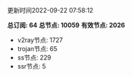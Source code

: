 更新时间2022-09-22 07:58:12

**总订阅: 64**
**总节点: 10059**
**有效节点: 2026**
- v2ray节点: 1727
- trojan节点: 65
- ss节点: 229
- ssr节点: 5

